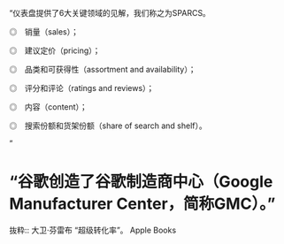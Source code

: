 “仪表盘提供了6大关键领域的见解，我们称之为SPARCS。

◎　销量（sales）；

◎　建议定价（pricing）；

◎　品类和可获得性（assortment and availability）；

◎　评分和评论（ratings and reviews）；

◎　内容（content）；

◎　搜索份额和货架份额（share of search and shelf）。

”

# “谷歌创造了谷歌制造商中心（Google Manufacturer Center，简称GMC）。”

抜粋:: 大卫·芬雷布  “超级转化率”。 Apple Books  
